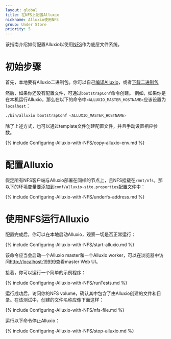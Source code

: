 ```yaml
---
layout: global
title: 在NFS上配置Alluxio 
nickname: Alluxio使用NFS
group: Under Store
priority: 5
---
```


该指南介绍如何配置Alluxio以使用[NFS](http://nfs.sourceforge.net)作为底层文件系统。

# 初始步骤

首先，本地要有Alluxio二进制包。你可以自己[编译Alluxio](Building-Alluxio-Master-Branch.html)，或者[下载二进制包](Running-Alluxio-Locally.html)

然后，如果你还没有配置文件，可通过`bootstrapConf`命令创建。
例如，如果你是在本机运行Alluxio，那么在以下的命令中`<ALLUXIO_MASTER_HOSTNAME>`应该设置为`localhost`：

```bash
./bin/alluxio bootstrapConf <ALLUXIO_MASTER_HOSTNAME>
```

除了上述方式，也可以通过template文件创建配置文件，并且手动设置相应参数。

{% include Configuring-Alluxio-with-NFS/copy-alluxio-env.md %}

# 配置Alluxio

假定所有NFS客户端与Alluxio部署在同样的节点上，且NFS挂载在`/mnt/nfs`，那以下的环境变量要添加到`conf/alluxio-site.properties`配置文件中：

{% include Configuring-Alluxio-with-NFS/underfs-address.md %}

# 使用NFS运行Alluxio 

配置完成后，你可以在本地启动Alluxio，观察一切是否正常运行：

{% include Configuring-Alluxio-with-NFS/start-alluxio.md %}

该命令应当会启动一个Alluxio master和一个Alluxio worker，可以在浏览器中访问[http://localhost:19999](http://localhost:19999)查看master Web UI。

接着，你可以运行一个简单的示例程序：

{% include Configuring-Alluxio-with-NFS/runTests.md %}

运行成功后，访问你的NFS volume，确认其中包含了由Alluxio创建的文件和目录。在该测试中，创建的文件名称应像下面这样：

{% include Configuring-Alluxio-with-NFS/nfs-file.md %}

运行以下命令停止Alluxio：

{% include Configuring-Alluxio-with-NFS/stop-alluxio.md %}
